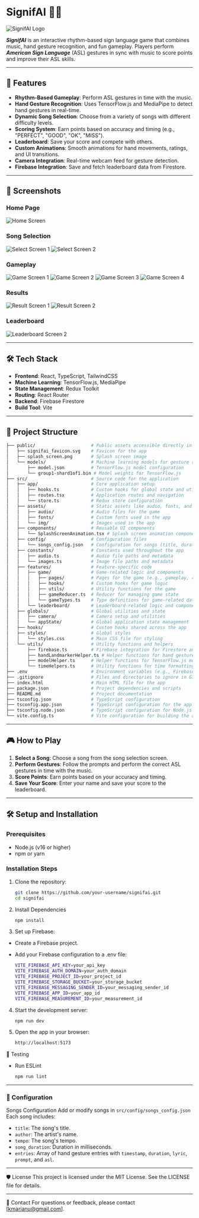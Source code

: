 # SignifAI 🎵🤟

<img src="./src/assets/readme/main_img.png" alt="SignifAI Logo"/>

***SignifAI*** is an interactive rhythm-based sign language game that combines music, hand gesture recognition, and fun gameplay. Players perform ***American Sign Language*** (ASL) gestures in sync with music to score points and improve their ASL skills.

---

## 🚀 Features

- **Rhythm-Based Gameplay**: Perform ASL gestures in time with the music.
- **Hand Gesture Recognition**: Uses TensorFlow.js and MediaPipe to detect hand gestures in real-time.
- **Dynamic Song Selection**: Choose from a variety of songs with different difficulty levels.
- **Scoring System**: Earn points based on accuracy and timing (e.g., "PERFECT", "GOOD", "OK", "MISS").
- **Leaderboard**: Save your score and compete with others.
- **Custom Animations**: Smooth animations for hand movements, ratings, and UI transitions.
- **Camera Integration**: Real-time webcam feed for gesture detection.
- **Firebase Integration**: Save and fetch leaderboard data from Firestore.

---

## 📸 Screenshots

### Home Page
<img src="./src/assets/readme/home_screen.png" alt="Home Screen">

### Song Selection
<img src="./src/assets/readme/select_screen1.png" alt="Select Screen 1">
<img src="./src/assets/readme/select_screen2.png" alt="Select Screen 2">

### Gameplay
<img src="./src/assets/readme/game_perfect.png" alt="Game Screen 1">
<img src="./src/assets/readme/game_good.png" alt="Game Screen 2">
<img src="./src/assets/readme/game_ok.png" alt="Game Screen 3">
<img src="./src/assets/readme/game_miss.png" alt="Game Screen 4">

### Results
<img src="./src/assets/readme/result_img1.png" alt="Result Screen 1">
<img src="./src/assets/readme/result_img2.png" alt="Result Screen 2">

### Leaderboard
<img src="./src/assets/readme/leaderboard_img.png" alt="Leaderboard Screen 2">

---

## 🛠️ Tech Stack

- **Frontend**: React, TypeScript, TailwindCSS
- **Machine Learning**: TensorFlow.js, MediaPipe
- **State Management**: Redux Toolkit
- **Routing**: React Router
- **Backend**: Firebase Firestore
- **Build Tool**: Vite

---

## 📂 Project Structure

```bash
├── public/                     # Public assets accessible directly in the browser
│   ├── signifai_favicon.svg    # Favicon for the app
│   ├── splash_screen.png       # Splash screen image
│   └── models/                 # Machine learning models for gesture recognition
│       ├── model.json          # TensorFlow.js model configuration
│       └── group1-shard1of1.bin # Model weights for TensorFlow.js
├── src/                        # Source code for the application
│   ├── app/                    # Core application setup
│   │   ├── hooks.ts            # Custom hooks for global state and utilities
│   │   ├── routes.tsx          # Application routes and navigation
│   │   └── store.ts            # Redux store configuration
│   ├── assets/                 # Static assets like audio, fonts, and images
│   │   ├── audio/              # Audio files for the game
│   │   ├── fonts/              # Custom fonts used in the app
│   │   └── img/                # Images used in the app
│   ├── components/             # Reusable UI components
│   │   └── SplashScreenAnimation.tsx # Splash screen animation component
│   ├── config/                 # Configuration files
│   │   └── songs_config.json   # Configuration for songs (title, duration, gestures, etc.)
│   ├── constants/              # Constants used throughout the app
│   │   ├── audio.ts            # Audio file paths and metadata
│   │   └── images.ts           # Image file paths and metadata
│   ├── features/               # Feature-specific code
│   │   ├── game/               # Game-related logic and components
│   │   │   ├── pages/          # Pages for the game (e.g., gameplay, results)
│   │   │   ├── hooks/          # Custom hooks for game logic
│   │   │   ├── utils/          # Utility functions for the game
│   │   │   ├── gameReducer.ts  # Reducer for managing game state
│   │   │   └── gameTypes.ts    # Type definitions for game-related data
│   │   └── leaderboard/        # Leaderboard-related logic and components
│   ├── globals/                # Global utilities and state
│   │   ├── camera/             # Camera setup and utilities
│   │   └── appState/           # Global application state management
│   ├── hooks/                  # Custom hooks shared across the app
│   ├── styles/                 # Global styles
│   │   └── styles.css          # Main CSS file for styling
│   └── utils/                  # Utility functions and helpers
│       ├── firebase.ts         # Firebase integration for Firestore and authentication
│       ├── handLandmarkerHelper.ts # Helper functions for hand gesture recognition
│       ├── modelHelper.ts      # Helper functions for TensorFlow.js model loading
│       └── timeHelpers.ts      # Utility functions for time formatting and calculations
├── .env                        # Environment variables (e.g., Firebase configuration)
├── .gitignore                  # Files and directories to ignore in Git
├── index.html                  # Main HTML file for the app
├── package.json                # Project dependencies and scripts
├── README.md                   # Project documentation
├── tsconfig.json               # TypeScript configuration
├── tsconfig.app.json           # TypeScript configuration for the app
├── tsconfig.node.json          # TypeScript configuration for Node.js
└── vite.config.ts              # Vite configuration for building the app
```

---

## 🎮 How to Play

1. **Select a Song**: Choose a song from the song selection screen.
2. **Perform Gestures**: Follow the prompts and perform the correct ASL gestures in time with the music.
3. **Score Points**: Earn points based on your accuracy and timing.
4. **Save Your Score**: Enter your name and save your score to the leaderboard.

---

## 🛠️ Setup and Installation

### Prerequisites
- Node.js (v16 or higher)
- npm or yarn

### Installation Steps
1. Clone the repository:
   ```bash
   git clone https://github.com/your-username/signifai.git
   cd signifai
   ```

2. Install Dependencies
    ```bash
    npm install
    ```

3. Set up Firebase:
  - Create a Firebase project.
  - Add your Firebase configuration to a .env file:

    ```bash
    VITE_FIREBASE_API_KEY=your_api_key
    VITE_FIREBASE_AUTH_DOMAIN=your_auth_domain
    VITE_FIREBASE_PROJECT_ID=your_project_id
    VITE_FIREBASE_STORAGE_BUCKET=your_storage_bucket
    VITE_FIREBASE_MESSAGING_SENDER_ID=your_messaging_sender_id
    VITE_FIREBASE_APP_ID=your_app_id
    VITE_FIREBASE_MEASUREMENT_ID=your_measurement_id
    ```

4. Start the development server:
    ```bash
    npm run dev
    ```

5. Open the app in your browser:
    ```bash
    http://localhost:5173
    ```

🧪 Testing
  - Run ESLint
  
    ```bash
    npm run lint
    ```

---

### 📖 Configuration
Songs Configuration
  Add or modify songs in `src/config/songs_config.json` Each song includes:

  - `title`: The song's title.
  - `author`: The artist's name.
  - `tempo`: The song's tempo.
  - `song_duration`: Duration in milliseconds.
  - `entries`: Array of hand gesture entries with `timestamp`, `duration`, `lyric`, `prompt`, and `asl`.

---

🛡️ License
This project is licensed under the MIT License. See the LICENSE file for details.

--- 

📧 Contact
For questions or feedback, please contact [kmarianu@gmail.com].